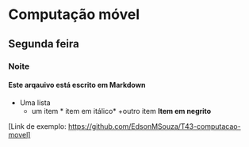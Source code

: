 # Computação móvel
## Segunda feira
### Noite
#### Este arqauivo está escrito em Markdown
* Uma lista
    + um item * item em itálico*
    +outro item **Item em negrito**
    
[Link de exemplo: https://github.com/EdsonMSouza/T43-computacao-movel]    